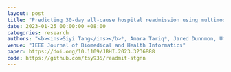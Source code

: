 ```yaml
---
layout: post
title: "Predicting 30-day all-cause hospital readmission using multimodal spatiotemporal graph neural networks"
date: 2023-01-25 00:00:00 +08:00
categories: research
authors: "<b><ins>Siyi Tang</ins></b>*, Amara Tariq*, Jared Dunnmon, Umesh Sharma, Praneetha Elugunti, Daniel Rubin, Bhavik N. Patel, Imon Banerjee"
venue: "IEEE Journal of Biomedical and Health Informatics"
paper: https://doi.org/10.1109/JBHI.2023.3236888 
code: https://github.com/tsy935/readmit-stgnn
---
```

